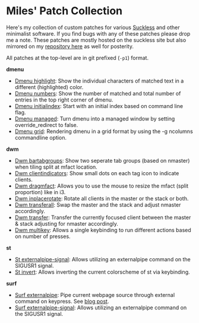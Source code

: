 # Miles' Patch Collection

Here's my collection of custom patches for various [Suckless](http://suckless.org/philosophy/) and other minimalist software. If you find bugs with any of these patches please drop me a note. These patches are mostly hosted on the suckless site but also mirrored on my [repository here](http://github.com/mil/patches) as well for posterity.

All patches at the top-level are in git prefixed (`-p1`) format.

**dmenu**

- [Dmenu highlight](https://tools.suckless.org/dmenu/patches/highlight): Show the individual characters of matched text in a different (highlighted) color.
- [Dmenu numbers](https://tools.suckless.org/dmenu/patches/numbers): Show the number of matched and total number of entries in the top right corner of dmenu.
- [Dmenu initialindex](https://github.com/mil/suckless-patches/blob/master/dmenu/dmenu-initialindex-4.9.diff): Start with an initial index based on command line flag.
- [Dmenu managed](https://dwm.suckless.org/patches/managed): Turn dmenu into a managed window by setting override_redirect to false.
- [Dmenu grid](https://dwm.suckless.org/patches/grid): Rendering dmenu in a grid format by using the -g ncolumns commandline option.

**dwm**

- [Dwm bartabgroups](https://dwm.suckless.org/patches/bartabgroups): Show two seperate tab groups (based on nmaster) when tiling split at mfact location.
- [Dwm clientindicators](https://dwm.suckless.org/patches/clientindicators): Show small dots on each tag icon to indicate clients.
- [Dwm dragmfact](https://dwm.suckless.org/patches/dragmfact): Allows you to use the mouse to resize the mfact (split proportion) like in i3.
- [Dwm inplacerotate](https://dwm.suckless.org/patches/inplacerotate): Rotate all clients in the master or the stack or both.
- [Dwm transferall](https://dwm.suckless.org/patches/transfer/): Swap the master and the stack and adjust nmaster accordingly.
- [Dwm transfer](https://dwm.suckless.org/patches/transfer/): Transfer the currently focused client between the master & stack adjusting for nmaster accordingly.
- [Dwm multikey](https://dwm.suckless.org/patches/multikey/): Allows a single keybinding to run different actions based on number of presses.

**st**

- [St externalpipe-signal](https://st.suckless.org/patches/externalpipe-signal/): Allows utilizing an externalpipe command on the SIGUSR1 signal.
- [St invert](https://st.suckless.org/patches/invert/): Allows inverting the current colorscheme of st via keybinding.

**surf**

- [Surf externalpipe](https://surf.suckless.org/patches/externalpipe/): Pipe current webpage source through external command on keypress. See [blog post](https://milesalan.com/notes/surf-externalpipe-patch-browsing-via-dmenu/).
- [Surf externalpipe-signal](https://surf.suckless.org/patches/externalpipe-signal): Allows utilizing an externalpipe command on the SIGUSR1 signal.
